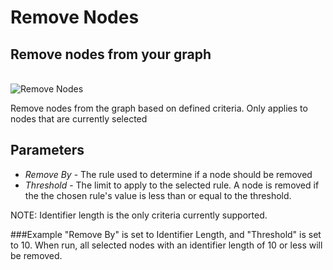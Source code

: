 # Remove Nodes

## Remove nodes from your graph

<br />
<img src="../ext/docs/CoreDataAccessView/src/au/gov/asd/tac/constellation/views/dataaccess/resources/RemoveNodes.png" alt="Remove Nodes" />
<br />

Remove nodes from the graph based on defined criteria. Only applies to nodes that are currently selected

## Parameters

-   *Remove By* - The rule used to determine if a node should be removed
-   *Threshold* - The limit to apply to the selected rule. A node is removed if the the chosen rule's value is less than or equal to the threshold.

NOTE: Identifier length is the only criteria currently supported.

###Example
"Remove By" is set to Identifier Length, and "Threshold" is set to 10. When run, all selected nodes with an identifier length of 10 or less will be removed.
